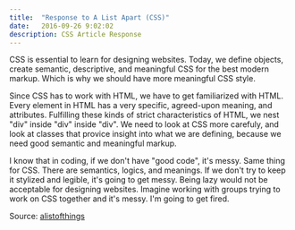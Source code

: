 ```yaml
---
title:  "Response to A List Apart (CSS)"
date:   2016-09-26 9:02:02
description: CSS Article Response
---
```


CSS is essential to learn for designing websites. 
Today, we define objects, create semantic, descriptive, and meaningful CSS
for the best modern markup. Which is why we should have more meaningful CSS style.

Since CSS has to work with HTML, we have to get familiarized with HTML. 
Every element in HTML has a very specific, agreed-upon meaning, and attributes. 
Fulfilling these kinds of strict characteristics of HTML, we nest "div" inside "div" inside "div".
We need to look at CSS more carefuly, and look at classes that provice insight into what we are defining,
because we need good semantic and meaningful markup.

I know that in coding, if we don't have "good code", it's messy.
Same thing for CSS. There are semantics, logics, and meanings. If we don't try to keep it stylized and legible, it's going to get messy.
Being lazy would not be acceptable for designing websites.
Imagine working with groups trying to work on CSS together and it's messy.
I'm going to get fired.

Source: [alistofthings]

[alistofthings]: http://alistapart.com/article/meaningful-css-style-like-you-mean-it
